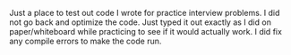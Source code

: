 Just a place to test out code I wrote for practice interview problems.
I did not go back and optimize the code. Just typed it out exactly as I did on paper/whiteboard while practicing to see if it would actually work.
I did fix any compile errors to make the code run.